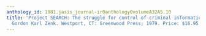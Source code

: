 ```yaml
---
anthology_id: 1981.jasis_journal-ir0anthology0volumeA32A5.10
title: 'Project SEARCH: The struggle for control of criminal information in America.
  Gordon Karl Zenk. Westport, CT: Greenwood Press; 1979. Price: $16.95'
---
```

